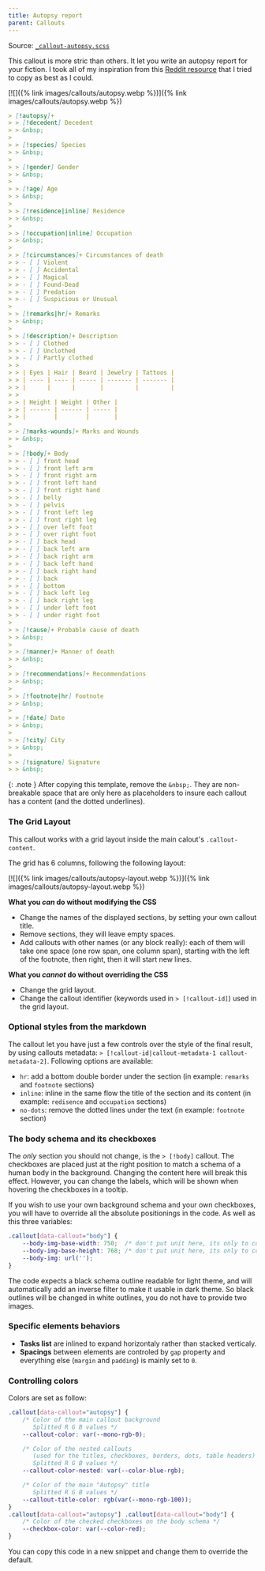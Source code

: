 ```yaml
---
title: Autopsy report
parent: Callouts
---
```


Source: [`_callout-autopsy.scss`](https://github.com/ElsaTam/obsidian-fancy-a-story/blob/main/postcss/editor/callouts/_callout-autopsy.scss)

This callout is more stric than others. It let you write an autopsy report for your fiction. I took all of my inspiration from this [Reddit resource](https://www.reddit.com/r/Eberron/comments/o8ssdi/template_for_a_crown_necromancers_report_coroner/) that I tried to copy as best as I could.

[![]({% link images/callouts/autopsy.webp %})]({% link images/callouts/autopsy.webp %})

```markdown
> [!autopsy]+
> > [!decedent] Decedent
> > &nbsp;
>
> > [!species] Species
> > &nbsp;
>
> > [!gender] Gender
> > &nbsp;
>
> > [!age] Age
> > &nbsp;
>
> > [!residence|inline] Residence
> > &nbsp;
>
> > [!occupation|inline] Occupation
> > &nbsp;
>
> > [!circumstances]+ Circumstances of death
> > - [ ] Violent
> > - [ ] Accidental
> > - [ ] Magical
> > - [ ] Found-Dead
> > - [ ] Predation
> > - [ ] Suspicious or Unusual
>
> > [!remarks|hr]+ Remarks
> > &nbsp;
>
> > [!description]+ Description
> > - [ ] Clothed
> > - [ ] Unclothed
> > - [ ] Partly clothed
> >
> > | Eyes | Hair | Beard | Jewelry | Tattoos |
> > | ---- | ---- | ----- | ------- | ------- |
> > |      |      |       |         |         |
> > 
> > | Height | Weight | Other |
> > | ------ | ------ | ----- |
> > |        |        |       |
>
> > [!marks-wounds]+ Marks and Wounds
> > &nbsp;
>
> > [!body]+ Body
> > - [ ] front head
> > - [ ] front left arm
> > - [ ] front right arm
> > - [ ] front left hand
> > - [ ] front right hand
> > - [ ] belly
> > - [ ] pelvis
> > - [ ] front left leg
> > - [ ] front right leg
> > - [ ] over left foot
> > - [ ] over right foot
> > - [ ] back head
> > - [ ] back left arm
> > - [ ] back right arm
> > - [ ] back left hand
> > - [ ] back right hand
> > - [ ] back
> > - [ ] bottom
> > - [ ] back left leg
> > - [ ] back right leg
> > - [ ] under left foot
> > - [ ] under right foot
>
> > [!cause]+ Probable cause of death
> > &nbsp;
>
> > [!manner]+ Manner of death
> > &nbsp;
> 
> > [!recommendations]+ Recommendations
> > &nbsp;
> 
> > [!footnote|hr] Footnote
> > &nbsp;
> 
> > [!date] Date
> > &nbsp;
> 
> > [!city] City
> > &nbsp;
> 
> > [!signature] Signature
> > &nbsp;
```

{: .note }
After copying this template, remove the `&nbsp;`. They are non-breakable space that are only here as placeholders to insure each callout has a content (and the dotted underlines).


### The Grid Layout

This callout works with a grid layout inside the main calout's `.callout-content`.

The grid has 6 columns, following the following layout:

[![]({% link images/callouts/autopsy-layout.webp %})]({% link images/callouts/autopsy-layout.webp %})

**What you *can* do without modifying the CSS**
- Change the names of the displayed sections, by setting your own callout title.
- Remove sections, they will leave empty spaces.
- Add callouts with other names (or any block really): each of them will take one space (one row span, one column span), starting with the left of the footnote, then right, then it will start new lines.

**What you *cannot* do without overriding the CSS**
- Change the grid layout.
- Change the callout identifier (keywords used in `> [!callout-id]`) used in the grid layout.

### Optional styles from the markdown

The callout let you have just a few controls over the style of the final result, by using callouts metadata: `> [!callout-id|callout-metadata-1 callout-metadata-2]`. Following options are available:
- `hr`: add a bottom double border under the section (in example: `remarks` and `footnote` sections)
- `inline`: inline in the same flow the title of the section and its content (in example: `redisence` and `occupation` sections)
- `no-dots`: remove the dotted lines under the text (in example: `footnote` section)

### The body schema and its checkboxes

The *only* section you should not change, is the `> [!body]` callout. The checkboxes are placed just at the right position to match a schema of a human body in the background. Changing the content here will break this effect. However, you can change the labels, which will be shown when hovering the checkboxes in a tooltip.

If you wish to use your own background schema and your own checkboxes, you will have to override all the absolute positionings in the code. As well as this three variables:
```css
.callout[data-callout="body"] {
    --body-img-base-width: 750;  /* don't put unit here, its only to compute a ratio */
    --body-img-base-height: 768; /* don't put unit here, its only to compute a ratio */
    --body-img: url('');
}
```

The code expects a black schema outline readable for light theme, and will automatically add an inverse filter to make it usable in dark theme. So black outlines will be changed in white outlines, you do not have to provide two images.

### Specific elements behaviors

- **Tasks list** are inlined to expand horizontaly rather than stacked verticaly.
- **Spacings** between elements are controled by `gap` property and everything else (`margin` and `padding`) is mainly set to `0`.

### Controlling colors

Colors are set as follow:
```css
.callout[data-callout="autopsy"] {
    /* Color of the main callout background
       Splitted R G B values */
    --callout-color: var(--mono-rgb-0);

    /* Color of the nested callouts
       (used for the titles, checkboxes, borders, dots, table headers)
       Splitted R G B values */
    --callout-color-nested: var(--color-blue-rgb);

    /* Color of the main "Autopsy" title
       Splitted R G B values */
    --callout-title-color: rgb(var(--mono-rgb-100)); 
}
.callout[data-callout="autopsy"] .callout[data-callout="body"] {
    /* Color of the checked checkboxes on the body schema */
    --checkbox-color: var(--color-red);
}
```

You can copy this code in a new snippet and change them to override the default.